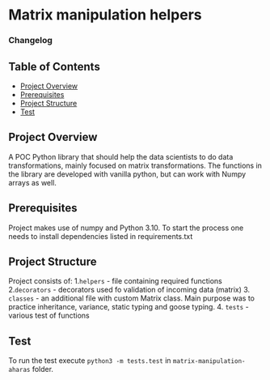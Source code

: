 # Matrix manipulation helpers
### Changelog

## Table of Contents

- [Project Overview](#project-overview)
- [Prerequisites](#prerequisites)
- [Project Structure](#project-structure)
- [Test](#test)

## Project Overview
A POC Python library that should help the data scientists to do data transformations, mainly focused on matrix transformations. The functions in the library are developed with vanilla python, but can work with Numpy arrays as well.

## Prerequisites
Project makes use of numpy and Python 3.10.
To start the process one needs to install dependencies listed in requirements.txt

## Project Structure

Project consists of:
1.`helpers` - file containing required functions
2.`decorators` - decorators used fo validation of incoming data (matrix)
3. `classes` - an additional file with custom Matrix class. Main purpose was to practice inheritance, variance, static typing and goose typing.
4. `tests` - various test of functions

## Test
To run the test execute `python3 -m tests.test` in `matrix-manipulation-aharas` folder.